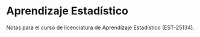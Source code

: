 # Aprendizaje Estadístico

Notas para el curso de licenciatura de Aprendizaje Estadístico (EST-25134). 
